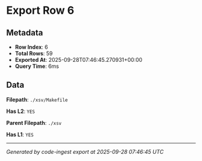 # Export Row 6

## Metadata

- **Row Index**: 6
- **Total Rows**: 59
- **Exported At**: 2025-09-28T07:46:45.270931+00:00
- **Query Time**: 6ms

## Data

**Filepath**: `./xsv/Makefile`

**Has L2**: `YES`

**Parent Filepath**: `./xsv`

**Has L1**: `YES`

---

*Generated by code-ingest export at 2025-09-28 07:46:45 UTC*
